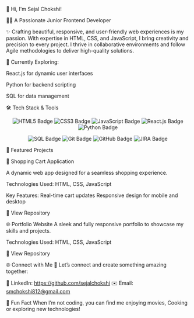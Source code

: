 🌟 Hi, I'm Sejal Chokshi!

👩‍💻 A Passionate Junior Frontend Developer

✨ Crafting beautiful, responsive, and user-friendly web experiences is my passion.
With expertise in HTML, CSS, and JavaScript, I bring creativity and precision to every project. I thrive in collaborative environments and follow Agile methodologies to deliver high-quality solutions.

🚀 Currently Exploring:

React.js for dynamic user interfaces

Python for backend scripting

SQL for data management

🛠️ Tech Stack & Tools

<div align="center"> <img src="https://img.shields.io/badge/-HTML5-E34F26?logo=html5&logoColor=white&style=for-the-badge" alt="HTML5 Badge" /> <img src="https://img.shields.io/badge/-CSS3-1572B6?logo=css3&logoColor=white&style=for-the-badge" alt="CSS3 Badge" /> <img src="https://img.shields.io/badge/-JavaScript-F7DF1E?logo=javascript&logoColor=black&style=for-the-badge" alt="JavaScript Badge" /> <img src="https://img.shields.io/badge/-React.js-61DAFB?logo=react&logoColor=black&style=for-the-badge" alt="React.js Badge" /> <img src="https://img.shields.io/badge/-Python-3776AB?logo=python&logoColor=white&style=for-the-badge" alt="Python Badge" /> 
  
<img src="https://img.shields.io/badge/-SQL-4479A1?logo=postgresql&logoColor=white&style=for-the-badge" alt="SQL Badge" /> <img src="https://img.shields.io/badge/-Git-F05032?logo=git&logoColor=white&style=for-the-badge" alt="Git Badge" /> <img src="https://img.shields.io/badge/-GitHub-181717?logo=github&logoColor=white&style=for-the-badge" alt="GitHub Badge" /> <img src="https://img.shields.io/badge/-JIRA-0052CC?logo=jira&logoColor=white&style=for-the-badge" alt="JIRA Badge" /> </div>


🌟 Featured Projects

🛒 Shopping Cart Application

A dynamic web app designed for a seamless shopping experience.

Technologies Used: HTML, CSS, JavaScript

Key Features:
Real-time cart updates
Responsive design for mobile and desktop

🔗 View Repository

🌐 Portfolio Website
A sleek and fully responsive portfolio to showcase my skills and projects.

Technologies Used: HTML, CSS, JavaScript

🔗 View Repository


🌐 Connect with Me
💬 Let’s connect and create something amazing together:

💼 LinkedIn: https://github.com/sejalchokshi
✉️ Email: smchokshi812@gmail.com


🎉 Fun Fact
When I’m not coding, you can find me enjoying movies, Cooking or exploring new technologies!
